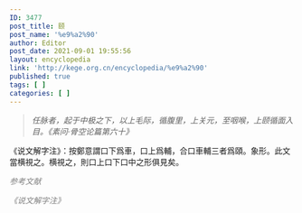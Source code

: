 ```yaml
---
ID: 3477
post_title: 颐
post_name: '%e9%a2%90'
author: Editor
post_date: 2021-09-01 19:55:56
layout: encyclopedia
link: 'http://kege.org.cn/encyclopedia/%e9%a2%90'
published: true
tags: [ ]
categories: [ ]
---
```

<blockquote><em>任脉者，起于中极之下，以上毛际，循腹里，上关元，至咽喉，上颐循面入目。《素问·骨空论篇第六十》</em></blockquote>
《说文解字注》：按鄭意謂口下爲車，口上爲輔，合口車輔三者爲頤。象形。此文當横視之。横視之，則口上口下口中之形俱見矣。

<span style="color: #808080;"><em>参考文献</em></span>

<span style="color: #808080;"><em>《说文解字注》</em></span>